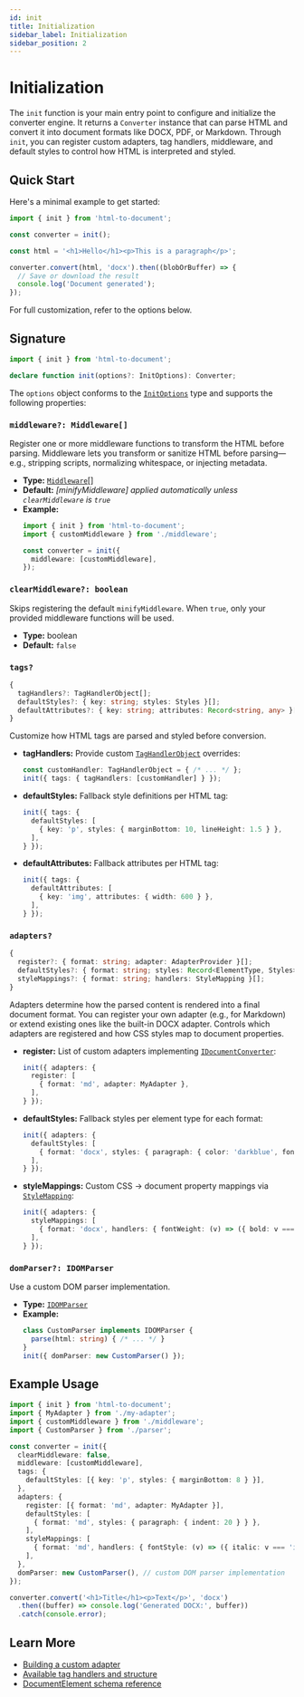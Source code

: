 ```yaml
---
id: init
title: Initialization
sidebar_label: Initialization
sidebar_position: 2
---
```


# Initialization

The `init` function is your main entry point to configure and initialize the converter engine. It returns a `Converter` instance that can parse HTML and convert it into document formats like DOCX, PDF, or Markdown. Through `init`, you can register custom adapters, tag handlers, middleware, and default styles to control how HTML is interpreted and styled.

## Quick Start

Here's a minimal example to get started:

```ts
import { init } from 'html-to-document';

const converter = init();

const html = '<h1>Hello</h1><p>This is a paragraph</p>';

converter.convert(html, 'docx').then((blobOrBuffer) => {
  // Save or download the result
  console.log('Document generated');
});
```

For full customization, refer to the options below.

## Signature

```ts
import { init } from 'html-to-document';

declare function init(options?: InitOptions): Converter;
```

The `options` object conforms to the [`InitOptions`](./types) type and supports the following properties:

### `middleware?: Middleware[]`
Register one or more middleware functions to transform the HTML before parsing.
Middleware lets you transform or sanitize HTML before parsing—e.g., stripping scripts, normalizing whitespace, or injecting metadata.
- **Type:** [`Middleware`](./types)[]
- **Default:** _[minifyMiddleware] applied automatically unless `clearMiddleware` is `true`_
- **Example:**
  ```ts
  import { init } from 'html-to-document';
  import { customMiddleware } from './middleware';

  const converter = init({
    middleware: [customMiddleware],
  });
  ```

### `clearMiddleware?: boolean`
Skips registering the default `minifyMiddleware`. When `true`, only your provided middleware functions will be used.
- **Type:** boolean
- **Default:** `false`

### `tags?`

```ts
{
  tagHandlers?: TagHandlerObject[];
  defaultStyles?: { key: string; styles: Styles }[];
  defaultAttributes?: { key: string; attributes: Record<string, any> }[];
}
```
Customize how HTML tags are parsed and styled before conversion.
- **tagHandlers:** Provide custom [`TagHandlerObject`](./types) overrides:
  ```ts
  const customHandler: TagHandlerObject = { /* ... */ };
  init({ tags: { tagHandlers: [customHandler] } });
  ```
- **defaultStyles:** Fallback style definitions per HTML tag:
  ```ts
  init({ tags: {
    defaultStyles: [
      { key: 'p', styles: { marginBottom: 10, lineHeight: 1.5 } },
    ],
  } });
  ```
- **defaultAttributes:** Fallback attributes per HTML tag:
  ```ts
  init({ tags: {
    defaultAttributes: [
      { key: 'img', attributes: { width: 600 } },
    ],
  } });
  ```

### `adapters?`

```ts
{
  register?: { format: string; adapter: AdapterProvider }[];
  defaultStyles?: { format: string; styles: Record<ElementType, Styles> }[];
  styleMappings?: { format: string; handlers: StyleMapping }[];
}
```
Adapters determine how the parsed content is rendered into a final document format. You can register your own adapter (e.g., for Markdown) or extend existing ones like the built-in DOCX adapter.
Controls which adapters are registered and how CSS styles map to document properties.
- **register:** List of custom adapters implementing [`IDocumentConverter`](./types):
  ```ts
  init({ adapters: {
    register: [
      { format: 'md', adapter: MyAdapter },
    ],
  } });
  ```
- **defaultStyles:** Fallback styles per element type for each format:
  ```ts
  init({ adapters: {
    defaultStyles: [
      { format: 'docx', styles: { paragraph: { color: 'darkblue', fontSize: 24 } } },
    ],
  } });
  ```
- **styleMappings:** Custom CSS → document property mappings via [`StyleMapping`](./style-mappings):
  ```ts
  init({ adapters: {
    styleMappings: [
      { format: 'docx', handlers: { fontWeight: (v) => ({ bold: v === 'bold' }) } },
    ],
  } });
  ```

### `domParser?: IDOMParser`
Use a custom DOM parser implementation.
- **Type:** [`IDOMParser`](./types)
- **Example:**
  ```ts
  class CustomParser implements IDOMParser {
    parse(html: string) { /* ... */ }
  }
  init({ domParser: new CustomParser() });
  ```

## Example Usage

```ts
import { init } from 'html-to-document';
import { MyAdapter } from './my-adapter';
import { customMiddleware } from './middleware';
import { CustomParser } from './parser';

const converter = init({
  clearMiddleware: false,
  middleware: [customMiddleware],
  tags: {
    defaultStyles: [{ key: 'p', styles: { marginBottom: 8 } }],
  },
  adapters: {
    register: [{ format: 'md', adapter: MyAdapter }],
    defaultStyles: [
      { format: 'md', styles: { paragraph: { indent: 20 } } },
    ],
    styleMappings: [
      { format: 'md', handlers: { fontStyle: (v) => ({ italic: v === 'italic' }) } },
    ],
  },
  domParser: new CustomParser(), // custom DOM parser implementation
});

converter.convert('<h1>Title</h1><p>Text</p>', 'docx')
  .then((buffer) => console.log('Generated DOCX:', buffer))
  .catch(console.error);
```

## Learn More

- [Building a custom adapter](./converters)
- [Available tag handlers and structure](./tags)
- [DocumentElement schema reference](./types)